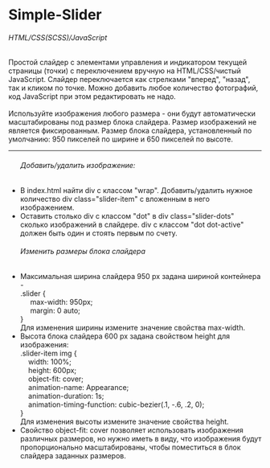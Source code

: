 # Simple-Slider

<h6>HTML/CSS(SCSS)/JavaScript</h6>

Простой слайдер с элементами управления и индикатором текущей страницы (точки) с переключением вручную на HTML/CSS/чистый JavaScript.
Слайдер переключается как стрелками "вперед", "назад", так и кликом по точке.
Можно добавить любое количество фотографий, код JavaScript при этом редактировать не надо.<br><br>
Используйте изображения любого размера - они будут автоматически масштабированы под размер блока слайдера. Размер изображений не является фиксированным.
Размер блока слайдера, установленный по умолчанию: 950 пикселей по ширине и 650 пикселей по высоте. 
<hr>
<ul><h6>Добавить/удалить изображение:</h6>
  <li>В index.html найти div с классом "wrap". Добавить/удалить нужное количество div class="slider-item" с вложенным в него изображением.</li>
  <li>Оставить столько div с классом "dot" в div class="slider-dots" сколько изображений в слайдере. div с классом "dot dot-active" должен быть один и стоять первым по счету.</li>
</ul>
<ul><h6>Изменить размеры блока слайдера</h6>
  <li>Максимальная ширина слайдера 950 px задана шириной контейнера - <br>
    .slider {<br>
	    &nbsp;&nbsp;&nbsp;&nbsp; max-width: 950px;<br>
	    &nbsp;&nbsp;&nbsp;&nbsp; margin: 0 auto;<br>
    } <br>
   Для изменения ширины измените значение свойства max-width.
  </li>
  <li>Высота блока слайдера 600 px задана свойством height для изображения: <br>
    .slider-item img {<br>
      &nbsp;&nbsp;&nbsp;&nbsp;width: 100%;<br>
      &nbsp;&nbsp;&nbsp;&nbsp;height: 600px;<br>
      &nbsp;&nbsp;&nbsp;&nbsp;object-fit: cover;<br>
      &nbsp;&nbsp;&nbsp;&nbsp;animation-name: Appearance;<br>
      &nbsp;&nbsp;&nbsp;&nbsp;animation-duration: 1s;<br>
      &nbsp;&nbsp;&nbsp;&nbsp;animation-timing-function: cubic-bezier(.1, -.6, .2, 0);<br>
    } <br>
  Для изменения высоты измените значение свойства height.
  </li>
  <li>Свойство object-fit: cover позволяет использовать изображения различных размеров, но нужно иметь в виду, что изображения будут пропорционально масштабированы, чтобы поместиться в блок слайдера заданных размеров.</li>
</ul>
